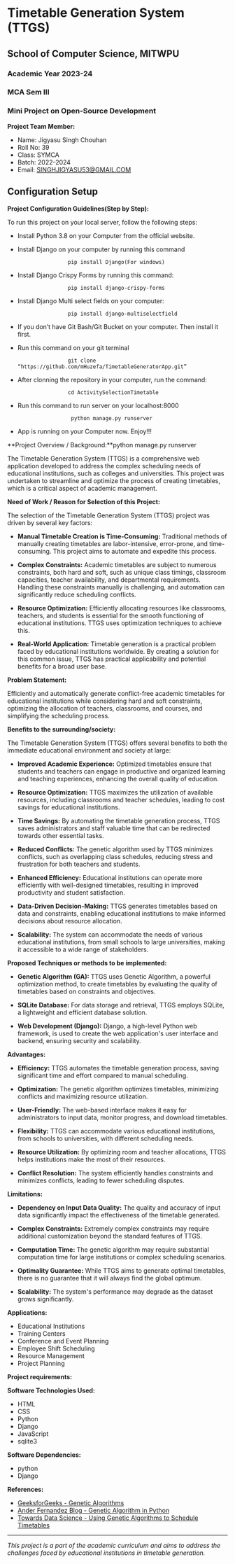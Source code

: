 # Timetable Generation System (TTGS)

## School of Computer Science, MITWPU
### Academic Year 2023-24
### MCA Sem III
### Mini Project on Open-Source Development

**Project Team Member:**
- Name: Jigyasu Singh Chouhan
- Roll No: 39
- Class: SYMCA
- Batch: 2022-2024
- Email: SINGHJIGYASU53@GMAIL.COM

## Configuration Setup
<b>Project Configuration Guidelines(Step by Step):</b>

To run this project on your local server, follow the following steps:
* Install Python 3.8 on your Computer from the official website.
* Install Django on your computer by running this command 
                      
                      pip install Django(For windows)  

* Install Django Crispy Forms by running this command:

                      pip install django-crispy-forms
* Install Django Multi select fields on your computer:

                      pip install django-multiselectfield
* If you don’t have Git Bash/Git Bucket on your computer. Then install it first.
* Run this command on your git terminal

                      git clone “https://github.com/mHuzefa/TimetableGeneratorApp.git”
* After clonning the repository in your computer, run the command:

                      cd ActivitySelectionTimetable
* Run this command to run server on your localhost:8000

                       python manage.py runserver
- App is running on your Computer now. Enjoy!!!

**Project Overview / Background:**python manage.py runserver

The Timetable Generation System (TTGS) is a comprehensive web application developed to address the complex scheduling needs of educational institutions, such as colleges and universities. This project was undertaken to streamline and optimize the process of creating timetables, which is a critical aspect of academic management.

**Need of Work / Reason for Selection of this Project:**

The selection of the Timetable Generation System (TTGS) project was driven by several key factors:

- **Manual Timetable Creation is Time-Consuming:** Traditional methods of manually creating timetables are labor-intensive, error-prone, and time-consuming. This project aims to automate and expedite this process.

- **Complex Constraints:** Academic timetables are subject to numerous constraints, both hard and soft, such as unique class timings, classroom capacities, teacher availability, and departmental requirements. Handling these constraints manually is challenging, and automation can significantly reduce scheduling conflicts.

- **Resource Optimization:** Efficiently allocating resources like classrooms, teachers, and students is essential for the smooth functioning of educational institutions. TTGS uses optimization techniques to achieve this.

- **Real-World Application:** Timetable generation is a practical problem faced by educational institutions worldwide. By creating a solution for this common issue, TTGS has practical applicability and potential benefits for a broad user base.

**Problem Statement:**

Efficiently and automatically generate conflict-free academic timetables for educational institutions while considering hard and soft constraints, optimizing the allocation of teachers, classrooms, and courses, and simplifying the scheduling process.

**Benefits to the surrounding/society:**

The Timetable Generation System (TTGS) offers several benefits to both the immediate educational environment and society at large:

- **Improved Academic Experience:** Optimized timetables ensure that students and teachers can engage in productive and organized learning and teaching experiences, enhancing the overall quality of education.

- **Resource Optimization:** TTGS maximizes the utilization of available resources, including classrooms and teacher schedules, leading to cost savings for educational institutions.

- **Time Savings:** By automating the timetable generation process, TTGS saves administrators and staff valuable time that can be redirected towards other essential tasks.

- **Reduced Conflicts:** The genetic algorithm used by TTGS minimizes conflicts, such as overlapping class schedules, reducing stress and frustration for both teachers and students.

- **Enhanced Efficiency:** Educational institutions can operate more efficiently with well-designed timetables, resulting in improved productivity and student satisfaction.

- **Data-Driven Decision-Making:** TTGS generates timetables based on data and constraints, enabling educational institutions to make informed decisions about resource allocation.

- **Scalability:** The system can accommodate the needs of various educational institutions, from small schools to large universities, making it accessible to a wide range of stakeholders.

**Proposed Techniques or methods to be implemented:**

- **Genetic Algorithm (GA):** TTGS uses Genetic Algorithm, a powerful optimization method, to create timetables by evaluating the quality of timetables based on constraints and objectives.

- **SQLite Database:** For data storage and retrieval, TTGS employs SQLite, a lightweight and efficient database solution.

- **Web Development (Django):** Django, a high-level Python web framework, is used to create the web application's user interface and backend, ensuring security and scalability.

**Advantages:**

- **Efficiency:** TTGS automates the timetable generation process, saving significant time and effort compared to manual scheduling.

- **Optimization:** The genetic algorithm optimizes timetables, minimizing conflicts and maximizing resource utilization.

- **User-Friendly:** The web-based interface makes it easy for administrators to input data, monitor progress, and download timetables.

- **Flexibility:** TTGS can accommodate various educational institutions, from schools to universities, with different scheduling needs.

- **Resource Utilization:** By optimizing room and teacher allocations, TTGS helps institutions make the most of their resources.

- **Conflict Resolution:** The system efficiently handles constraints and minimizes conflicts, leading to fewer scheduling disputes.

**Limitations:**

- **Dependency on Input Data Quality:** The quality and accuracy of input data significantly impact the effectiveness of the timetable generated.

- **Complex Constraints:** Extremely complex constraints may require additional customization beyond the standard features of TTGS.

- **Computation Time:** The genetic algorithm may require substantial computation time for large institutions or complex scheduling scenarios.

- **Optimality Guarantee:** While TTGS aims to generate optimal timetables, there is no guarantee that it will always find the global optimum.

- **Scalability:** The system's performance may degrade as the dataset grows significantly.

**Applications:**

- Educational Institutions
- Training Centers
- Conference and Event Planning
- Employee Shift Scheduling
- Resource Management
- Project Planning

**Project requirements:**

**Software Technologies Used:**
- HTML
- CSS
- Python 
- Django 
- JavaScript
- sqlite3

**Software Dependencies:**
- python
- Django

**References:**

- [GeeksforGeeks - Genetic Algorithms](https://www.geeksforgeeks.org/genetic-algorithms/)
- [Ander Fernandez Blog - Genetic Algorithm in Python](https://anderfernandez.com/en/blog/genetic-algorithm-in-python/)
- [Towards Data Science - Using Genetic Algorithms to Schedule Timetables](https://towardsdatascience.com/using-genetic-algorithms-to-schedule-timetables-27f132c9e280)


---

*This project is a part of the academic curriculum and aims to address the challenges faced by educational institutions in timetable generation.*

